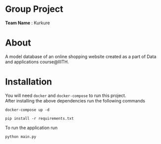 # Group Project
**Team Name** : Kurkure

# About
A model database of an online shopping website created as a part of Data and applications course@IIITH.

# Installation
You will need `docker` and `docker-compose` to run this project.  
After installing the above dependencies run the following commands  
```
docker-compose up -d

pip install -r requirements.txt
```
To run the application run
```
python main.py
```
